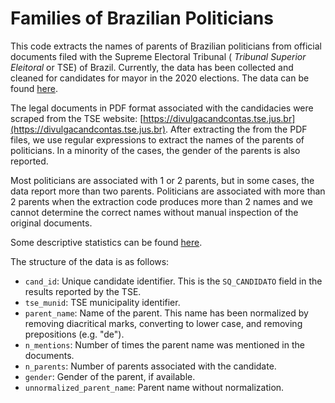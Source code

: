 # Families of Brazilian Politicians

This code extracts the names of parents of Brazilian politicians from official documents filed with the Supreme Electoral Tribunal ( *Tribunal Superior Eleitoral* or TSE) of Brazil. Currently, the data has been collected and cleaned for candidates for mayor in the 2020 elections. The data can be found [here](./output/politician_parents.csv).

The legal documents in PDF format associated with the candidacies were scraped from the TSE website: [https://divulgacandcontas.tse.jus.br](https://divulgacandcontas.tse.jus.br). After extracting the from the PDF files, we use regular expressions to extract the names of the parents of politicians.  In a minority of the cases,  the gender of the parents is also reported. 

Most politicians are associated with 1 or 2 parents, but in some cases, the data report more than two parents. Politicians are associated with more than 2 parents when the extraction code produces more than 2 names and we cannot determine the correct names without manual inspection of the original documents. 

Some descriptive statistics can be found [here](./output/descriptive_statistics.md).

The structure of the data is as follows: 

- `cand_id`: Unique candidate identifier. This is the `SQ_CANDIDATO` field in the results reported by the TSE. 
- `tse_munid`: TSE municipality identifier. 
- `parent_name`: Name of the parent. This name has been normalized by removing diacritical marks, converting to lower case,  and removing prepositions (e.g. "de").
- `n_mentions`: Number of times the parent name was mentioned in the documents.
- `n_parents`: Number of parents associated with the candidate. 
- `gender`: Gender of the parent, if available. 
- `unnormalized_parent_name`: Parent name without normalization. 


